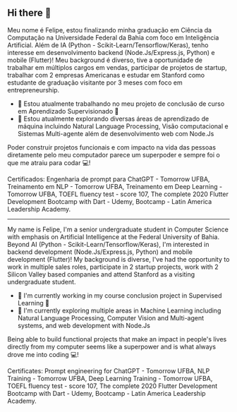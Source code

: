 ## Hi there 👋

Meu nome é Felipe, estou finalizando minha graduação em Ciência da Computação na Universidade Federal da Bahia com foco em Inteligência Artificial. Além de IA (Python - Scikit-Learn/Tensorflow/Keras), tenho interesse em desenvolvimento backend (Node.Js/Express.js, Python) e mobile (Flutter)! Meu background é diverso, tive a oportunidade de trabalhar em múltiplos cargos em vendas, participar de projetos de startup, trabalhar com 2 empresas Americanas e estudar em Stanford como estudante de graduação visitante por 3 meses com foco em entrepreneurship.

- 🔭 Estou atualmente trabalhando no meu projeto de conclusão de curso em Aprendizado Supervisionado 🤖
- 🌱 Estou atualmente explorando diversas áreas de aprendizado de máquina incluindo Natural Language Processing, Visão computacional e Sistemas Multi-agente além de desenvolvimento web com Node.Js

Poder construir projetos funcionais e com impacto na vida das pessoas diretamente pelo meu computador parece um superpoder e sempre foi o que me atraiu para codar 💻! 

Certificados: Engenharia de prompt para ChatGPT - Tomorrow UFBA, Treinamento em NLP - Tomorrow UFBA, Treinamento em Deep Learning - Tomorrow UFBA, TOEFL fluency test - score 107, The complete 2020 Flutter Development Bootcamp with Dart - Udemy, Bootcamp - Latin America Leadership Academy.

-----

My name is Felipe, I'm a senior undergraduate student in Computer Science with emphasis on Artificial Intelligence at the Federal University of Bahia. Beyond AI (Python - Scikit-Learn/Tensorflow/Keras), I'm interested in backend development (Node.Js/Express.js, Python) and mobile development (Flutter)! My background is diverse, I've had the opportunity to work in multiple sales roles, participate in 2 startup projects, work with 2 Silicon Valley based companies and attend Stanford as a visiting undergraduate student.

- 🔭 I'm currently working in my course conclusion project in Supervised Learning 🤖
- 🌱 I'm currently exploring multiple areas in Machine Learning including Natural Language Processing, Computer Vision and Multi-agent systems, and web development with Node.Js

Being able to build functional projects that make an impact in people's lives directly from my computer seems like a superpower and is what always drove me into coding 💻! 

Certificates: Prompt engineering for ChatGPT - Tomorrow UFBA, NLP Training - Tomorrow UFBA, Deep Learning Training - Tomorrow UFBA, TOEFL fluency test - score 107, The complete 2020 Flutter Development Bootcamp with Dart - Udemy, Bootcamp - Latin America Leadership Academy.
<!--
**FelipeCGoes/felipecgoes** is a ✨ _special_ ✨ repository because its `README.md` (this file) appears on your GitHub profile.

Here are some ideas to get you started:

- 🔭 I’m currently working on ...
- 🌱 I’m currently learning ...
- 👯 I’m looking to collaborate on ...
- 🤔 I’m looking for help with ...
- 💬 Ask me about ...
- 📫 How to reach me: ...
- 😄 Pronouns: ...
- ⚡ Fun fact: ...
-->
